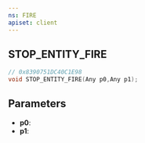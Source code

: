 ```yaml
---
ns: FIRE
apiset: client
---
```

## STOP_ENTITY_FIRE

```c
// 0x8390751DC40C1E98
void STOP_ENTITY_FIRE(Any p0,Any p1);
```


## Parameters
* **p0**:
* **p1**: